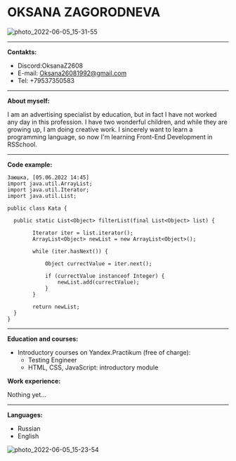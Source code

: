 # OKSANA ZAGORODNEVA

![photo_2022-06-05_15-31-55](https://user-images.githubusercontent.com/106434250/172050748-307cd618-5f19-46c1-b0a9-84b5e7ece2b5.jpg)

***
**Contakts:**
* Discord:OksanaZ2608 
* E-mail: Oksana26081992@gmail.com 
* Tel: +79537350583
***
**About myself:**

I am an advertising specialist by education, but in fact I have not worked any day in this profession. I have two wonderful children, and while they are growing up, I am doing creative work. I sincerely want to learn a programming language, so now I'm learning Front-End Development in RSSchool.

***
**Code example:**

```
Заюшка, [05.06.2022 14:45]
import java.util.ArrayList;
import java.util.Iterator;
import java.util.List;

public class Kata {
  
  public static List<Object> filterList(final List<Object> list) {
   
        Iterator iter = list.iterator();
        ArrayList<Object> newList = new ArrayList<Object>();

        while (iter.hasNext()) {

            Object currectValue = iter.next();

            if (currectValue instanceof Integer) {
                newList.add(currectValue);
            }
        }

        return newList;
  }
}
```
***
**Education and courses:**

* Introductory courses on Yandex.Practikum (free of charge):
    + Testing Engineer
    + HTML, CSS, JavaScript: introductory module

**Work experience:**

Nothing yet…
***
**Languages:**

* Russian
* English

![photo_2022-06-05_15-23-54](https://user-images.githubusercontent.com/106434250/172050958-ab8a7ec8-b8be-4655-ba38-53c41ca57b66.jpg)


 
